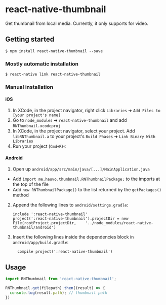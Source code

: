
# react-native-thumbnail
Get thumbnail from local media. Currently, it only supports for video.

## Getting started

`$ npm install react-native-thumbnail --save`

### Mostly automatic installation

`$ react-native link react-native-thumbnail`

### Manual installation


#### iOS

1. In XCode, in the project navigator, right click `Libraries` ➜ `Add Files to [your project's name]`
2. Go to `node_modules` ➜ `react-native-thumbnail` and add `RNThumbnail.xcodeproj`
3. In XCode, in the project navigator, select your project. Add `libRNThumbnail.a` to your project's `Build Phases` ➜ `Link Binary With Libraries`
4. Run your project (`Cmd+R`)<

#### Android

1. Open up `android/app/src/main/java/[...]/MainApplication.java`
  - Add `import me.hauvo.thumbnail.RNThumbnailPackage;` to the imports at the top of the file
  - Add `new RNThumbnailPackage()` to the list returned by the `getPackages()` method
2. Append the following lines to `android/settings.gradle`:
  	```
  	include ':react-native-thumbnail'
  	project(':react-native-thumbnail').projectDir = new File(rootProject.projectDir, 	'../node_modules/react-native-thumbnail/android')
  	```
3. Insert the following lines inside the dependencies block in `android/app/build.gradle`:
  	```
      compile project(':react-native-thumbnail')
  	```

## Usage
```javascript
import RNThumbnail from 'react-native-thumbnail';

RNThumbnail.get(filepath).then((result) => {
  console.log(result.path); // thumbnail path
})
```
